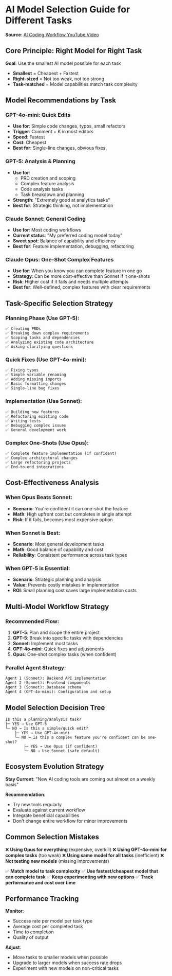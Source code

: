 # AI Model Selection Guide for Different Tasks

**Source**: [AI Coding Workflow YouTube Video](../videos/youtube/ai-coding-workflow-production-template.md)

## Core Principle: Right Model for Right Task

**Goal**: Use the smallest AI model possible for each task
- **Smallest** = Cheapest + Fastest
- **Right-sized** = Not too weak, not too strong
- **Task-matched** = Model capabilities match task complexity

## Model Recommendations by Task

### GPT-4o-mini: Quick Edits
- **Use for**: Simple code changes, typos, small refactors
- **Trigger**: Comment + K in most editors
- **Speed**: Fastest
- **Cost**: Cheapest
- **Best for**: Single-line changes, obvious fixes

### GPT-5: Analysis & Planning
- **Use for**: 
  - PRD creation and scoping
  - Complex feature analysis
  - Code analysis tasks
  - Task breakdown and planning
- **Strength**: "Extremely good at analytics tasks"
- **Best for**: Strategic thinking, not implementation

### Claude Sonnet: General Coding
- **Use for**: Most coding workflows
- **Current status**: "My preferred coding model today"
- **Sweet spot**: Balance of capability and efficiency
- **Best for**: Feature implementation, debugging, refactoring

### Claude Opus: One-Shot Complex Features
- **Use for**: When you know you can complete feature in one go
- **Strategy**: Can be more cost-effective than Sonnet if it one-shots
- **Risk**: Higher cost if it fails and needs multiple attempts
- **Best for**: Well-defined, complex features with clear requirements

## Task-Specific Selection Strategy

### Planning Phase (Use GPT-5):
```
✅ Creating PRDs
✅ Breaking down complex requirements  
✅ Scoping tasks and dependencies
✅ Analyzing existing code architecture
✅ Asking clarifying questions
```

### Quick Fixes (Use GPT-4o-mini):
```
✅ Fixing typos
✅ Simple variable renaming
✅ Adding missing imports
✅ Basic formatting changes
✅ Single-line bug fixes
```

### Implementation (Use Sonnet):
```
✅ Building new features
✅ Refactoring existing code
✅ Writing tests
✅ Debugging complex issues
✅ General development work
```

### Complex One-Shots (Use Opus):
```
✅ Complete feature implementation (if confident)
✅ Complex architectural changes
✅ Large refactoring projects
✅ End-to-end integrations
```

## Cost-Effectiveness Analysis

### When Opus Beats Sonnet:
- **Scenario**: You're confident it can one-shot the feature
- **Math**: High upfront cost but completes in single attempt
- **Risk**: If it fails, becomes most expensive option

### When Sonnet is Best:
- **Scenario**: Most general development tasks
- **Math**: Good balance of capability and cost
- **Reliability**: Consistent performance across task types

### When GPT-5 is Essential:
- **Scenario**: Strategic planning and analysis
- **Value**: Prevents costly mistakes in implementation
- **ROI**: Small planning cost saves large implementation costs

## Multi-Model Workflow Strategy

### Recommended Flow:
1. **GPT-5**: Plan and scope the entire project
2. **GPT-5**: Break into specific tasks with dependencies
3. **Sonnet**: Implement most tasks
4. **GPT-4o-mini**: Quick fixes and adjustments
5. **Opus**: One-shot complex tasks (when confident)

### Parallel Agent Strategy:
```
Agent 1 (Sonnet): Backend API implementation
Agent 2 (Sonnet): Frontend components  
Agent 3 (Sonnet): Database schema
Agent 4 (GPT-4o-mini): Configuration and setup
```

## Model Selection Decision Tree

```
Is this a planning/analysis task?
├─ YES → Use GPT-5
└─ NO → Is this a simple/quick edit?
    ├─ YES → Use GPT-4o-mini
    └─ NO → Is this a complex feature you're confident can be one-shot?
        ├─ YES → Use Opus (if confident)
        └─ NO → Use Sonnet (safe default)
```

## Ecosystem Evolution Strategy

**Stay Current**: "New AI coding tools are coming out almost on a weekly basis"

**Recommendation**: 
- Try new tools regularly
- Evaluate against current workflow
- Integrate beneficial capabilities
- Don't change entire workflow for minor improvements

## Common Selection Mistakes

❌ **Using Opus for everything** (expensive, overkill)
❌ **Using GPT-4o-mini for complex tasks** (too weak)
❌ **Using same model for all tasks** (inefficient)
❌ **Not testing new models** (missing improvements)

✅ **Match model to task complexity**
✅ **Use fastest/cheapest model that can complete task**
✅ **Keep experimenting with new options**
✅ **Track performance and cost over time**

## Performance Tracking

**Monitor**:
- Success rate per model per task type
- Average cost per completed task
- Time to completion
- Quality of output

**Adjust**:
- Move tasks to smaller models when possible
- Upgrade to larger models when success rate drops
- Experiment with new models on non-critical tasks